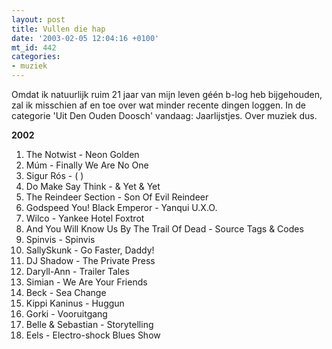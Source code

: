 ```yaml
---
layout: post
title: Vullen die hap
date: '2003-02-05 12:04:16 +0100'
mt_id: 442
categories:
- muziek
---
```

Omdat ik natuurlijk ruim 21 jaar van mijn leven g&eacute;&eacute;n b-log heb bijgehouden, zal ik misschien af en toe over wat minder recente dingen loggen. In de categorie 'Uit Den Ouden Doosch' vandaag: Jaarlijstjes. Over muziek dus.

<b>2002</b>

<ol>
<li>The Notwist - Neon Golden
<li>M&uacute;m - Finally We Are No One
<li>Sigur R&oacute;s - ( )
<li>Do Make Say Think - & Yet & Yet
<li>The Reindeer Section - Son Of Evil Reindeer
<li>Godspeed You! Black Emperor - Yanqui U.X.O.
<li>Wilco - Yankee Hotel Foxtrot
<li>And You Will Know Us By The Trail Of Dead - Source Tags & Codes
<li>Spinvis - Spinvis
<li>SallySkunk - Go Faster, Daddy!
<li>DJ Shadow - The Private Press
<li>Daryll-Ann - Trailer Tales
<li>Simian - We Are Your Friends
<li>Beck - Sea Change
<li>Kippi Kaninus - Huggun
<li>Gorki - Vooruitgang
<li>Belle & Sebastian - Storytelling
<li>Eels - Electro-shock Blues Show
</ol>
